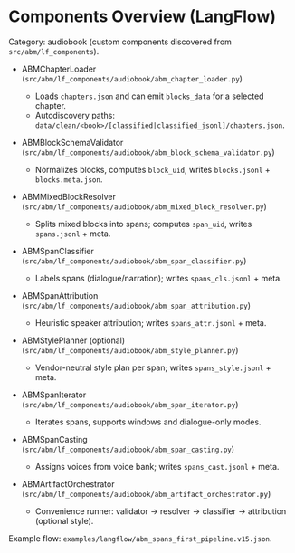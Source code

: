 # Components Overview (LangFlow)

Category: audiobook (custom components discovered from `src/abm/lf_components`).

- ABMChapterLoader (`src/abm/lf_components/audiobook/abm_chapter_loader.py`)
  - Loads `chapters.json` and can emit `blocks_data` for a selected chapter.
  - Autodiscovery paths: `data/clean/<book>/[classified|classified_jsonl]/chapters.json`.

- ABMBlockSchemaValidator (`src/abm/lf_components/audiobook/abm_block_schema_validator.py`)
  - Normalizes blocks, computes `block_uid`, writes `blocks.jsonl` + `blocks.meta.json`.

- ABMMixedBlockResolver (`src/abm/lf_components/audiobook/abm_mixed_block_resolver.py`)
  - Splits mixed blocks into spans; computes `span_uid`, writes `spans.jsonl` + meta.

- ABMSpanClassifier (`src/abm/lf_components/audiobook/abm_span_classifier.py`)
  - Labels spans (dialogue/narration); writes `spans_cls.jsonl` + meta.

- ABMSpanAttribution (`src/abm/lf_components/audiobook/abm_span_attribution.py`)
  - Heuristic speaker attribution; writes `spans_attr.jsonl` + meta.

- ABMStylePlanner (optional) (`src/abm/lf_components/audiobook/abm_style_planner.py`)
  - Vendor-neutral style plan per span; writes `spans_style.jsonl` + meta.

- ABMSpanIterator (`src/abm/lf_components/audiobook/abm_span_iterator.py`)
  - Iterates spans, supports windows and dialogue-only modes.

- ABMSpanCasting (`src/abm/lf_components/audiobook/abm_span_casting.py`)
  - Assigns voices from voice bank; writes `spans_cast.jsonl` + meta.

- ABMArtifactOrchestrator (`src/abm/lf_components/audiobook/abm_artifact_orchestrator.py`)
  - Convenience runner: validator → resolver → classifier → attribution (optional style).

Example flow: `examples/langflow/abm_spans_first_pipeline.v15.json`.
